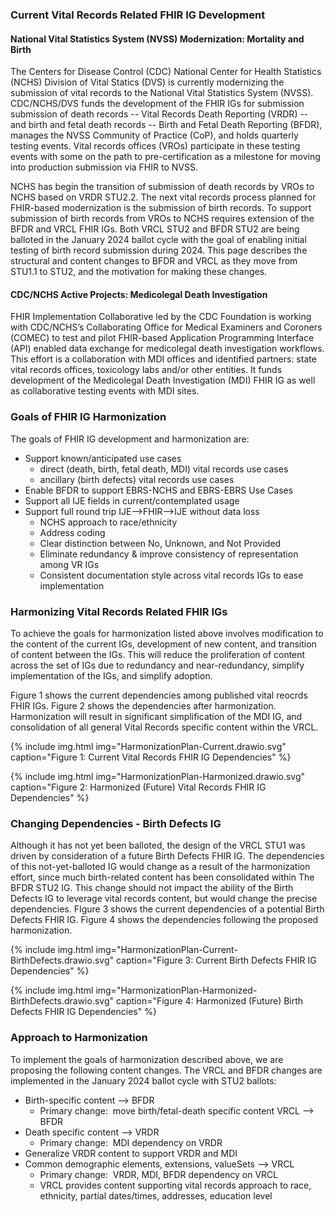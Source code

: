 ### Current Vital Records Related FHIR IG Development
#### National Vital Statistics System (NVSS) Modernization: Mortality and Birth
The Centers for Disease Control (CDC) National Center for Health Statistics (NCHS) Division of Vital Statics (DVS) is currently modernizing the submission of vital records to the National Vital Statistics System (NVSS).  CDC/NCHS/DVS funds the development of the FHIR IGs for submission submission of death records --  Vital Records Death Reporting (VRDR) -- and birth and fetal death records -- Birth and Fetal Death Reporting (BFDR), manages the NVSS Community of Practice (CoP), and holds quarterly testing events.
Vital records offices (VROs) participate in these testing events with some on the path to pre-certification as a milestone for moving into production submission via FHIR to NVSS.

NCHS has begin the transition of submission of death records by VROs to NCHS based on VRDR STU2.2.   The next vital records process planned for FHIR-based modernization is the submission of birth records.  To support submission of birth records from VROs to NCHS requires extension of the BFDR and VRCL FHIR IGs.  Both VRCL STU2 and BFDR STU2 are being balloted in the January 2024 ballot cycle with the goal of enabling initial testing of birth record submission during 2024.   This page describes the structural and content changes to BFDR and VRCL as they move from STU1.1 to STU2, and the motivation for making these changes.

#### CDC/NCHS Active Projects: Medicolegal Death Investigation

FHIR Implementation Collaborative led by the CDC Foundation is working with CDC/NCHS’s Collaborating Office for Medical Examiners and Coroners (COMEC) to test and pilot FHIR-based Application Programming Interface (API) enabled data exchange for  medicolegal death investigation workflows.  This effort is a collaboration with MDI offices and identified partners: state vital records offices, toxicology labs and/or other entities.  It funds development of the Medicolegal Death Investigation (MDI) FHIR IG as well as collaborative testing events  with MDI sites. 

### Goals of FHIR IG Harmonization
The goals of FHIR IG development and harmonization are:
* Support known/anticipated use cases
  * direct (death, birth, fetal death, MDI) vital records use cases
  * ancillary (birth defects) vital records use cases
* Enable BFDR to support EBRS-NCHS and EBRS-EBRS Use Cases
* Support all IJE fields in current/contemplated usage
* Support full round trip IJE-->FHIR-->IJE without data loss
  * NCHS approach to race/ethnicity
  * Address coding
  * Clear distinction between No, Unknown, and Not Provided
  * Eliminate redundancy & improve consistency of representation among VR IGs
  * Consistent documentation style across vital records IGs to ease implementation

### Harmonizing Vital Records  Related FHIR IGs
To achieve the goals for harmonization listed above involves modification to the content of the current IGs, development of new content, and transition of content between the IGs.  This will reduce the proliferation of content across the set of IGs due to redundancy and near-redundancy, simplify implementation of the IGs, and simplify adoption.

Figure 1 shows the current dependencies among published vital reocrds FHIR IGs.  Figure 2 shows the dependencies after harmonization.  Harmonization will result in significant simplification of the MDI IG, and consolidation of all general Vital Records specific content within the VRCL.

{% include img.html img="HarmonizationPlan-Current.drawio.svg" caption="Figure 1: Current Vital Records FHIR IG Dependencies" %}

{% include img.html img="HarmonizationPlan-Harmonized.drawio.svg" caption="Figure 2: Harmonized (Future) Vital Records FHIR IG Dependencies" %}

### Changing Dependencies - Birth Defects IG
Although it has not yet been balloted, the design of the VRCL STU1 was driven by consideration of a future Birth Defects FHIR IG. 
The dependencies of this not-yet-balloted IG would change as a result of the harmonization effort, since much birth-related content has been consolidated within The BFDR STU2 IG.   This change should not impact the ability of the Birth Defects IG to leverage vital records content, but would change the precise dependencies.  FIgure 3 shows the current dependencies of a potential Birth Defects FHIR IG.  Figure 4 shows the dependencies following the proposed harmonization.

{% include img.html img="HarmonizationPlan-Current-BirthDefects.drawio.svg" caption="Figure 3: Current Birth Defects FHIR IG Dependencies" %}

{% include img.html img="HarmonizationPlan-Harmonized-BirthDefects.drawio.svg" caption="Figure 4: Harmonized (Future) Birth Defects FHIR IG Dependencies" %}

### Approach to Harmonization
To implement the goals of harmonization described above, we are proposing the following content changes.  The VRCL and BFDR changes are implemented in the January 2024 ballot cycle with STU2 ballots:

* Birth-specific content --> BFDR
  * Primary change:  move birth/fetal-death specific content VRCL --> BFDR
* Death specific content --> VRDR
  * Primary change:  MDI dependency on VRDR
* Generalize VRDR content to support VRDR and MDI
* Common demographic elements, extensions, valueSets --> VRCL
  * Primary change:  VRDR, MDI, BFDR dependency on VRCL
  * VRCL provides content supporting vital records approach to race, ethnicity, partial dates/times, addresses, education level




